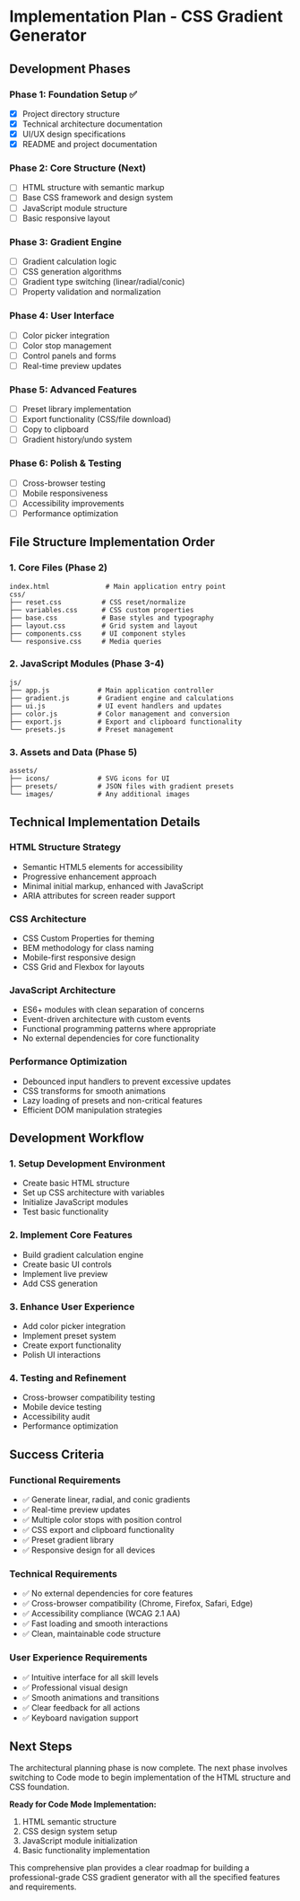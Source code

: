 # Implementation Plan - CSS Gradient Generator

## Development Phases

### Phase 1: Foundation Setup ✅
- [x] Project directory structure
- [x] Technical architecture documentation
- [x] UI/UX design specifications
- [x] README and project documentation

### Phase 2: Core Structure (Next)
- [ ] HTML structure with semantic markup
- [ ] Base CSS framework and design system
- [ ] JavaScript module structure
- [ ] Basic responsive layout

### Phase 3: Gradient Engine
- [ ] Gradient calculation logic
- [ ] CSS generation algorithms
- [ ] Gradient type switching (linear/radial/conic)
- [ ] Property validation and normalization

### Phase 4: User Interface
- [ ] Color picker integration
- [ ] Color stop management
- [ ] Control panels and forms
- [ ] Real-time preview updates

### Phase 5: Advanced Features
- [ ] Preset library implementation
- [ ] Export functionality (CSS/file download)
- [ ] Copy to clipboard
- [ ] Gradient history/undo system

### Phase 6: Polish & Testing
- [ ] Cross-browser testing
- [ ] Mobile responsiveness
- [ ] Accessibility improvements
- [ ] Performance optimization

## File Structure Implementation Order

### 1. Core Files (Phase 2)
```
index.html              # Main application entry point
css/
├── reset.css          # CSS reset/normalize
├── variables.css      # CSS custom properties
├── base.css           # Base styles and typography
├── layout.css         # Grid system and layout
├── components.css     # UI component styles
└── responsive.css     # Media queries
```

### 2. JavaScript Modules (Phase 3-4)
```
js/
├── app.js            # Main application controller
├── gradient.js       # Gradient engine and calculations
├── ui.js             # UI event handlers and updates
├── color.js          # Color management and conversion
├── export.js         # Export and clipboard functionality
└── presets.js        # Preset management
```

### 3. Assets and Data (Phase 5)
```
assets/
├── icons/            # SVG icons for UI
├── presets/          # JSON files with gradient presets
└── images/           # Any additional images
```

## Technical Implementation Details

### HTML Structure Strategy
- Semantic HTML5 elements for accessibility
- Progressive enhancement approach
- Minimal initial markup, enhanced with JavaScript
- ARIA attributes for screen reader support

### CSS Architecture
- CSS Custom Properties for theming
- BEM methodology for class naming
- Mobile-first responsive design
- CSS Grid and Flexbox for layouts

### JavaScript Architecture
- ES6+ modules with clean separation of concerns
- Event-driven architecture with custom events
- Functional programming patterns where appropriate
- No external dependencies for core functionality

### Performance Optimization
- Debounced input handlers to prevent excessive updates
- CSS transforms for smooth animations
- Lazy loading of presets and non-critical features
- Efficient DOM manipulation strategies

## Development Workflow

### 1. Setup Development Environment
- Create basic HTML structure
- Set up CSS architecture with variables
- Initialize JavaScript modules
- Test basic functionality

### 2. Implement Core Features
- Build gradient calculation engine
- Create basic UI controls
- Implement live preview
- Add CSS generation

### 3. Enhance User Experience
- Add color picker integration
- Implement preset system
- Create export functionality
- Polish UI interactions

### 4. Testing and Refinement
- Cross-browser compatibility testing
- Mobile device testing
- Accessibility audit
- Performance optimization

## Success Criteria

### Functional Requirements
- ✅ Generate linear, radial, and conic gradients
- ✅ Real-time preview updates
- ✅ Multiple color stops with position control
- ✅ CSS export and clipboard functionality
- ✅ Preset gradient library
- ✅ Responsive design for all devices

### Technical Requirements
- ✅ No external dependencies for core features
- ✅ Cross-browser compatibility (Chrome, Firefox, Safari, Edge)
- ✅ Accessibility compliance (WCAG 2.1 AA)
- ✅ Fast loading and smooth interactions
- ✅ Clean, maintainable code structure

### User Experience Requirements
- ✅ Intuitive interface for all skill levels
- ✅ Professional visual design
- ✅ Smooth animations and transitions
- ✅ Clear feedback for all actions
- ✅ Keyboard navigation support

## Next Steps

The architectural planning phase is now complete. The next phase involves switching to Code mode to begin implementation of the HTML structure and CSS foundation.

**Ready for Code Mode Implementation:**
1. HTML semantic structure
2. CSS design system setup
3. JavaScript module initialization
4. Basic functionality implementation

This comprehensive plan provides a clear roadmap for building a professional-grade CSS gradient generator with all the specified features and requirements.